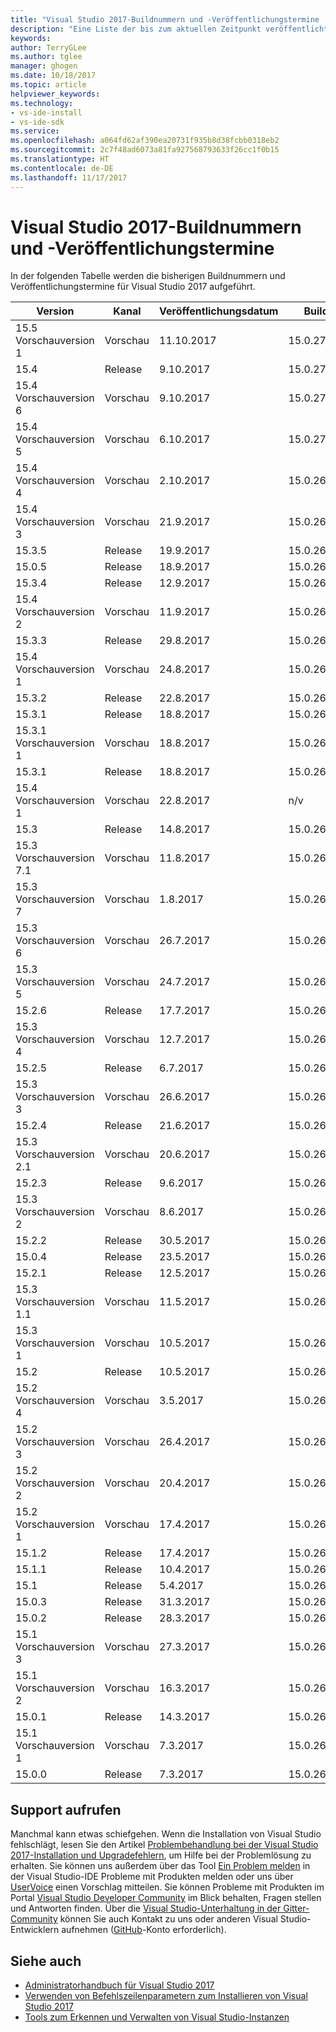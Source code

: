 ```yaml
---
title: "Visual Studio 2017-Buildnummern und -Veröffentlichungstermine | Microsoft-Dokumentation"
description: "Eine Liste der bis zum aktuellen Zeitpunkt veröffentlichten Versionen und Buildnummern für Visual Studio 2017."
keywords: 
author: TerryGLee
ms.author: tglee
manager: ghogen
ms.date: 10/18/2017
ms.topic: article
helpviewer_keywords: 
ms.technology:
- vs-ide-install
- vs-ide-sdk
ms.service: 
ms.openlocfilehash: a064fd62af390ea20731f935b8d38fcbb0318eb2
ms.sourcegitcommit: 2c7f48ad6073a81fa927568793633f26cc1f0b15
ms.translationtype: HT
ms.contentlocale: de-DE
ms.lasthandoff: 11/17/2017
---
```

# <a name="visual-studio-2017-build-numbers-and-release-dates"></a>Visual Studio 2017-Buildnummern und -Veröffentlichungstermine
In der folgenden Tabelle werden die bisherigen Buildnummern und Veröffentlichungstermine für Visual Studio 2017 aufgeführt.

| **Version**| **Kanal** | **Veröffentlichungsdatum** | **Buildversion** |
| ---------------------- | ----------- | ---------------- | ----------------- |
| 15.5 Vorschauversion 1 | Vorschau | 11.10.2017 | 15.0.27009.1 |
| 15.4 | Release | 9.10.2017 | 15.0.27004.20002 |
| 15.4 Vorschauversion 6 | Vorschau | 9.10.2017| 15.0.27004.20002 |
| 15.4 Vorschauversion 5 | Vorschau | 6.10.2017 | 15.0.27004.2000 |
| 15.4 Vorschauversion 4 | Vorschau | 2.10.2017 | 15.0.26929.2 |
| 15.4 Vorschauversion 3 | Vorschau | 21.9.2017 | 15.0.26923.00 |
| 15.3.5 | Release | 19.9.2017 | 15.0.26730.16 |
| 15.0.5 | Release | 18.9.2017 | 15.0.26228.16 |
| 15.3.4 | Release | 12.9.2017 | 15.0.26730.15 |
| 15.4 Vorschauversion 2 | Vorschau | 11.9.2017 | 15.0.26906.1 |
| 15.3.3| Release | 29.8.2017 | 15.0.26730.12 |
| 15.4 Vorschauversion 1 | Vorschau | 24.8.2017 | 15.0.26823.01 |
| 15.3.2 | Release | 22.8.2017 | 15.0.26730.10 |
| 15.3.1 | Release | 18.8.2017 | 15.0.26730.08 |
| 15.3.1 Vorschauversion 1 | Vorschau | 18.8.2017 | 15.0.26730.08 |
| 15.3.1  | Release | 18.8.2017 | 15.0.26730.08 |
| 15.4 Vorschauversion 1 | Vorschau | 22.8.2017 | n/v |
| 15.3 | Release | 14.8.2017 | 15.0.26730.3 |
| 15.3 Vorschauversion 7.1 | Vorschau | 11.8.2017 | 15.0.26730.3 |
| 15.3 Vorschauversion 7 | Vorschau | 1.8.2017 | 15.0.26730.0 |
| 15.3 Vorschauversion 6 | Vorschau | 26.7.2017 | 15.0.26724.1 |
| 15.3 Vorschauversion 5 | Vorschau | 24.7.2017 | 15.0.26720.02 |
| 15.2.6  | Release | 17.7.2017 | 15.0.26430.16 |
| 15.3 Vorschauversion 4 | Vorschau | 12.7.2017 | 15.0.26711.1 |
| 15.2.5  | Release | 6.7.2017 | 15.0.26430.15 |
| 15.3 Vorschauversion 3 | Vorschau | 26.6.2017 | 15.0.26621.2 |
| 15.2.4  | Release | 21.6.2017 | 15.0.26430.14 |
| 15.3 Vorschauversion 2.1 | Vorschau | 20.6.2017 | 15.0.26608.5 |
| 15.2.3  | Release | 9.6.2017 | 15.0.26430.13 |
| 15.3 Vorschauversion 2 | Vorschau | 8.6.2017 | 15.0.26606.0 |
| 15.2.2  | Release | 30.5.2017 | 15.0.26430.12 |
| 15.0.4  | Release | 23.5.2017 | 15.0.26228.13 |
| 15.2.1  | Release | 12.5.2017 | 15.0.26430.6 |
| 15.3 Vorschauversion 1.1 | Vorschau | 11.5.2017 | 15.0.26510.0 |
| 15.3 Vorschauversion 1 | Vorschau | 10.5.2017 | 15.0.26507.0 |
| 15.2 | Release | 10.5.2017 | 15.0.26430.4 |
| 15.2 Vorschauversion 4 | Vorschau | 3.5.2017 | 15.0.26430.1 |
| 15.2 Vorschauversion 3 | Vorschau| 26.4.2017 | 15.0.26424.2 |
| 15.2 Vorschauversion 2 | Vorschau | 20.4.2017 | 15.0.26419.1 |
| 15.2 Vorschauversion 1 | Vorschau | 17.4.2017 | 15.0.26412.1 |
| 15.1.2  | Release | 17.4.2017 | 15.0.26403.7 |
| 15.1.1 | Release | 10.4.2017 | 15.0.26403.3 |
| 15.1 | Release | 5.4.2017 | 15.0.26403.0 |
| 15.0.3  | Release | 31.3.2017 | 15.0.26228.12 |
| 15.0.2 | Release | 28.3.2017 | 15.0.26228.10 |
| 15.1 Vorschauversion 3 | Vorschau | 27.3.2017 | 15.0.26323.1 |
| 15.1 Vorschauversion 2 | Vorschau | 16.3.2017 | 15.0.26315.0 |
| 15.0.1  | Release | 14.3.2017 | 15.0.26228.9 |
| 15.1 Vorschauversion 1 | Vorschau | 7.3.2017 | 15.0.26304.0 |
| 15.0.0 | Release | 7.3.2017 | 15.0.26228.4 |

## <a name="get-support"></a>Support aufrufen
Manchmal kann etwas schiefgehen. Wenn die Installation von Visual Studio fehlschlägt, lesen Sie den Artikel [Problembehandlung bei der Visual Studio 2017-Installation und Upgradefehlern](troubleshooting-installation-issues.md), um Hilfe bei der Problemlösung zu erhalten. Sie können uns außerdem über das Tool [Ein Problem melden](../ide/how-to-report-a-problem-with-visual-studio-2017.md) in der Visual Studio-IDE Probleme mit Produkten melden oder uns über [UserVoice](https://visualstudio.uservoice.com/forums/121579) einen Vorschlag mitteilen. Sie können Probleme mit Produkten im Portal [Visual Studio Developer Community](https://developercommunity.visualstudio.com/) im Blick behalten, Fragen stellen und Antworten finden. Über die [Visual Studio-Unterhaltung in der Gitter-Community](https://gitter.im/Microsoft/VisualStudio) können Sie auch Kontakt zu uns oder anderen Visual Studio-Entwicklern aufnehmen ([GitHub](https://github.com/)-Konto erforderlich).

## <a name="see-also"></a>Siehe auch
* [Administratorhandbuch für Visual Studio 2017](visual-studio-administrator-guide.md)
* [Verwenden von Befehlszeilenparametern zum Installieren von Visual Studio 2017](use-command-line-parameters-to-install-visual-studio.md)
* [Tools zum Erkennen und Verwalten von Visual Studio-Instanzen](tools-for-managing-visual-studio-instances.md)
